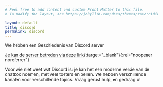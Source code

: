 ```yaml
---
# Feel free to add content and custom Front Matter to this file.
# To modify the layout, see https://jekyllrb.com/docs/themes/#overriding-theme-defaults

layout: default
title: discord
permalink: discord 
---
```


We hebben een Geschiedenis van Discord server

[Je kan de server betreden via deze link](https://discord.gg/DBhWaXkaJm){:target="_blank"}{:rel="noopener noreferrer"}

Voor wie niet weet wat Discord is: je kan het een moderne versie van de chatbox noemen, met veel toeters en bellen. We hebben verschillende kanalen voor verschillende topics. Vraag gerust hulp, en gedraag u! 